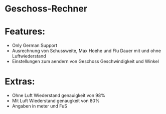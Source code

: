 # Geschoss-Rechner

# Features:
- Only German Support
- Ausrechnung von Schussweite, Max Hoehe und Flu Dauer mit und ohne Luftwiederstand
- Einstellungen zum aendern von Geschoss Geschwindigkeit und Winkel

# Extras:
- Ohne Luft Wiederstand genauigkeit von 98%
- Mit Luft Wiederstand genaugkeit von 80%
- Angaben in meter und FuS
